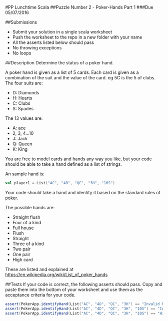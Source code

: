 #PP Lunchtime Scala 
##Puzzle Number 2 - Poker-Hands Part 1
###Due 05/07/2016

##Submissions
* Submit your solution in a single scala worksheet
* Push the worksheet to the repo in a new folder with your name
* All the asserts listed below should pass
* No throwing exceptions
* No loops

##Description
Determine the status of a poker hand.

A poker hand is given as a list of 5 cards. 
Each card is given as a combination of the suit and the value of the card. eg 5C is the 5 of clubs.
The four suits are:
* D: Diamonds
* H: Hearts
* C: Clubs
* S: Spades

The 13 values are:
* A: ace
* 2, 3, 4...10
* J: Jack
* Q: Queen
* K: King

You are free to model cards and hands any way you like, but your code should be able to take a hand defined as a list of strings.

An sample hand is:
```scala
val player1 = List("AC", "4D", "QC", "3H", "10S")
```

Your code should take a hand and identify it based on the standard rules of poker.

The possible hands are:
* Straight flush
* Four of a kind
* Full house
* Flush
* Straight
* Three of a kind
* Two pair
* One pair
* High card

These are listed and explained at https://en.wikipedia.org/wiki/List_of_poker_hands

##Tests
If your code is correct, the following asserts should pass. 
Copy and paste them into the bottom of your worksheet and use them as the acceptance criteria for your code.
```scala
assert(PokerApp.identifyHand(List("AC", "4D", "QC", "3H") == "Invalid hand: Too few cards")
assert(PokerApp.identifyHand(List("AC", "4D", "QC", "3H", "10S") == "Invalid hand: Too many cards")
assert(PokerApp.identifyHand(List("AC", "4D", "QC", "3H", "10S") == "High card: Queen of Clubs")
```

